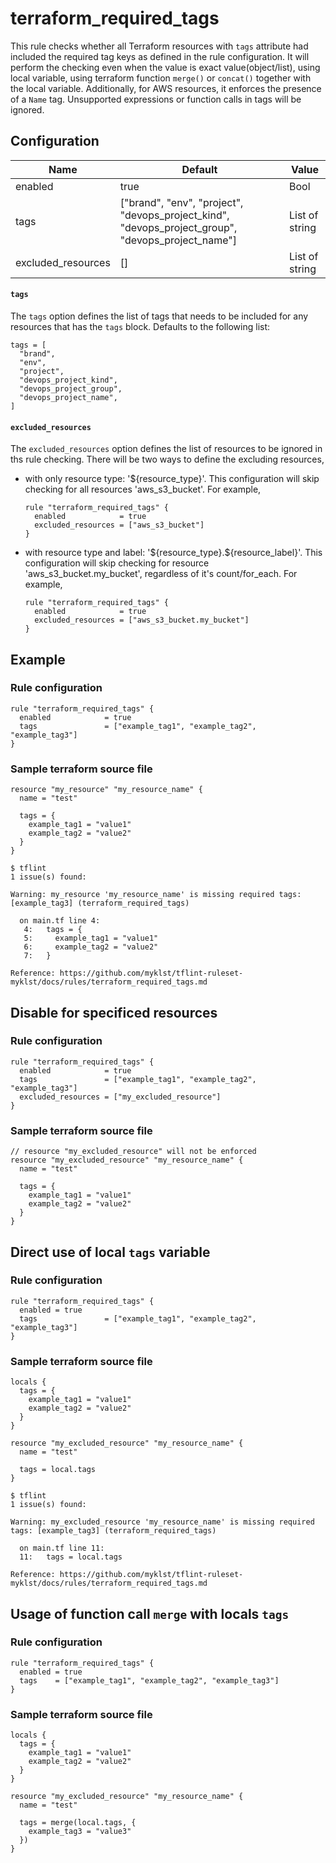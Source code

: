 # terraform_required_tags

This rule checks whether all Terraform resources with `tags` attribute had included the required tag keys as defined in
the rule configuration. It will perform the checking even when the value is exact value(object/list), using local variable,
using terraform function `merge()` or `concat()` together with the local variable. Additionally, for AWS resources, it
enforces the presence of a `Name` tag. Unsupported expressions or function calls in tags will be ignored.

## Configuration

| Name               | Default                                                                                           | Value          |
| ------------------ | ------------------------------------------------------------------------------------------------- | -------------- |
| enabled            | true                                                                                              | Bool           |
| tags               | ["brand", "env", "project", "devops_project_kind", "devops_project_group", "devops_project_name"] | List of string |
| excluded_resources | []                                                                                                | List of string |

#### `tags`

The `tags` option defines the list of tags that needs to be included for any resources that has the `tags` block.
Defaults to the following list:

```hcl
tags = [
  "brand",
  "env",
  "project",
  "devops_project_kind",
  "devops_project_group",
  "devops_project_name",
]
```

#### `excluded_resources`

The `excluded_resources` option defines the list of resources to be ignored in ths rule checking. There will be two ways
to define the excluding resources,
- with only resource type: '\${resource_type}'. This configuration will skip checking for all resources 'aws_s3_bucket'.
For example,
  ```hcl
  rule "terraform_required_tags" {
    enabled            = true
    excluded_resources = ["aws_s3_bucket"]
  }
  ```
- with resource type and label: '\${resource_type}.\${resource_label}'. This configuration will skip checking for resource
'aws_s3_bucket.my_bucket', regardless of it's count/for_each. For example,
  ```hcl
  rule "terraform_required_tags" {
    enabled            = true
    excluded_resources = ["aws_s3_bucket.my_bucket"]
  }
  ```

## Example

### Rule configuration

```hcl
rule "terraform_required_tags" {
  enabled            = true
  tags               = ["example_tag1", "example_tag2", "example_tag3"]
}
```

### Sample terraform source file

```hcl
resource "my_resource" "my_resource_name" {
  name = "test"

  tags = {
    example_tag1 = "value1"
    example_tag2 = "value2"
  }
}
```

```
$ tflint
1 issue(s) found:

Warning: my_resource 'my_resource_name' is missing required tags: [example_tag3] (terraform_required_tags)

  on main.tf line 4:
   4:   tags = {
   5:     example_tag1 = "value1"
   6:     example_tag2 = "value2"
   7:   }

Reference: https://github.com/myklst/tflint-ruleset-myklst/docs/rules/terraform_required_tags.md
```

## Disable for specificed resources

### Rule configuration

```hcl
rule "terraform_required_tags" {
  enabled            = true
  tags               = ["example_tag1", "example_tag2", "example_tag3"]
  excluded_resources = ["my_excluded_resource"]
}
```

### Sample terraform source file

```hcl
// resource "my_excluded_resource" will not be enforced
resource "my_excluded_resource" "my_resource_name" {
  name = "test"

  tags = {
    example_tag1 = "value1"
    example_tag2 = "value2"
  }
}
```

## Direct use of local `tags` variable

### Rule configuration

```hcl
rule "terraform_required_tags" {
  enabled = true
  tags               = ["example_tag1", "example_tag2", "example_tag3"]
}
```

### Sample terraform source file

```hcl
locals {
  tags = {
    example_tag1 = "value1"
    example_tag2 = "value2"
  }
}

resource "my_excluded_resource" "my_resource_name" {
  name = "test"

  tags = local.tags
}
```

```hcl
$ tflint
1 issue(s) found:

Warning: my_excluded_resource 'my_resource_name' is missing required tags: [example_tag3] (terraform_required_tags)

  on main.tf line 11:
  11:   tags = local.tags

Reference: https://github.com/myklst/tflint-ruleset-myklst/docs/rules/terraform_required_tags.md
```

## Usage of function call `merge` with locals `tags`

### Rule configuration

```hcl
rule "terraform_required_tags" {
  enabled = true
  tags    = ["example_tag1", "example_tag2", "example_tag3"]
}
```

### Sample terraform source file

```hcl
locals {
  tags = {
    example_tag1 = "value1"
    example_tag2 = "value2"
  }
}

resource "my_excluded_resource" "my_resource_name" {
  name = "test"

  tags = merge(local.tags, {
    example_tag3 = "value3"
  })
}
```
